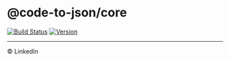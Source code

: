 # @code-to-json/core

[![Build Status](https://travis-ci.org/mike-north/code-to-json.svg?branch=master)](https://travis-ci.org/mike-north/code-to-json)
[![Version](https://img.shields.io/npm/v/code-to-json/core.svg)](https://www.npmjs.com/package/@code-to-json/core)

---

© LinkedIn
